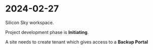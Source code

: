 # 2024-02-27

Silicon Sky workspace.

Project development phase is **Initiating**.

A site needs to create tenant which gives access to a **Backup Portal**
